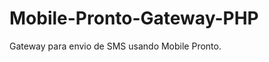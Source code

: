 Mobile-Pronto-Gateway-PHP
=========================

Gateway para envio de SMS usando Mobile Pronto.

